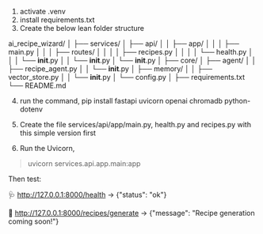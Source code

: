 1. activate .venv
2. install requirements.txt
3. Create the below lean folder structure

ai_recipe_wizard/
│
├── services/
│   ├── api/
│   │   ├── app/
│   │   │   ├── main.py
│   │   │   ├── routes/
│   │   │   │   ├── recipes.py
│   │   │   │   └── health.py
│   │   │   └── __init__.py
│   │   └── __init__.py
│   └── __init__.py
│
├── core/
│   ├── agent/
│   │   ├── recipe_agent.py
│   │   └── __init__.py
│   ├── memory/
│   │   ├── vector_store.py
│   │   └── __init__.py
│   └── config.py
│
├── requirements.txt
└── README.md

4. run the command,
pip install fastapi uvicorn openai chromadb python-dotenv

5. Create the file services/api/app/main.py, health.py and recipes.py with this simple version first

6. Run the Uvicorn,
> uvicorn services.api.app.main:app

Then test:

🩺 http://127.0.0.1:8000/health → {"status": "ok"}

🍲 http://127.0.0.1:8000/recipes/generate → {"message": "Recipe generation coming soon!"}
